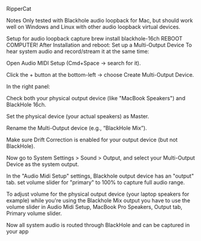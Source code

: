 RipperCat

Notes
Only tested with Blackhole audio loopback for Mac, but should work well on Windows and Linux with other audio loopback virtual devices.

Setup for audio loopback capture
brew install blackhole-16ch
REBOOT COMPUTER!
After Installation and reboot: Set up a Multi-Output Device
To hear system audio and record/stream it at the same time:

Open Audio MIDI Setup (Cmd+Space → search for it).

Click the + button at the bottom-left → choose Create Multi-Output Device.

In the right panel:

Check both your physical output device (like "MacBook Speakers") and BlackHole 16ch.

Set the physical device (your actual speakers) as Master.

Rename the Multi-Output device (e.g., “BlackHole Mix”).

Make sure Drift Correction is enabled for your output device (but not BlackHole).

Now go to System Settings > Sound > Output, and select your Multi-Output Device as the system output.

In the "Audio Midi Setup" settings, Blackhole output device has an "output" tab. set volume slider for "primary" to 100% to capture full audio range.

To adjust volume for the physical output device (your laptop speakers for example) while you're using the Blackhole Mix output you have to use the 
volume slider in Audio Midi Setup, MacBook Pro Speakers, Output tab, Primary volume slider.

Now all system audio is routed through BlackHole and can be captured in your app

